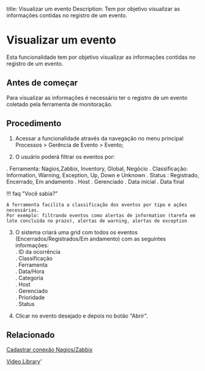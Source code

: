 title: Visualizar um evento
Description: Tem por objetivo visualizar as informações contidas no registro de um evento. 
# Visualizar um evento

Esta funcionalidade tem por objetivo visualizar as informações contidas no registro de um evento.

Antes de começar
--------------------

Para visualizar as informações é necessário ter o registro de um evento coletado
pela ferramenta de monitoração.

Procedimento
----------------

1.  Acessar a funcionalidade através da navegação no menu principal Processos \>
    Gerência de Evento \> Evento;

2. O usuário poderá filtrar os eventos por:

. Ferramenta: Nagios,Zabbix, Inventory, Global, Negócio
. Classificação: Information, Warning, Exception, Up, Down e Unknown
. Status : Registrado, Encerrado, Em andamento
. Host
. Gerenciado
. Data inicial
. Data final

!!! faq "Você sabia?"

    A ferramenta facilita a classificação dos eventos por tipo e ações necessárias.  
    Por exemplo: filtrando eventos como alertas de information (tarefa em lote concluída no prazo), alertas de warning, alertas de exception

3. O sistema criará uma grid com todos os eventos (Encerrados/Registrados/Em andamento) com as seguintes informações:  
. ID da ocorrência  
. Classificação  
. Ferramenta  
. Data/Hora  
. Categoria  
. Host  
. Gerenciado  
. Prioridade  
. Status  
       
4.  Clicar no evento desejado e depois no botão "Abrir”.

Relacionado
---------------

[Cadastrar conexão Nagios/Zabbix](/pt-br/citsmart-platform-9/processes/event/configuration/register-nagios-zabbix-connection.html)

<i class='fa fa-youtube-play  fa-2x' style='color:#97ce17;vertical-align: middle;'> </i> [Video Library](https://www.youtube.com/playlist?list=PLB5qK2uzf2RNrFw2L_38FJbcLKv44S4fs)'

<!-- !!! tip "About"

    <b>Product/Version:</b> CITSmart | 9.00 &nbsp;&nbsp;
    <b>Updated:</b>01/16/2019 – Larissa Lourenço

